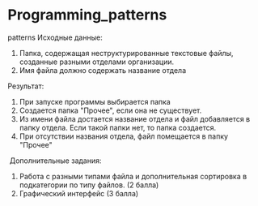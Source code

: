 # Programming_patterns
patterns
Исходные данные:

1. Папка, содержащая неструктурированные текстовые файлы, созданные разными отделами организации.
2. Имя файла должно содержать название отдела


Результат:

1) При запуске программы выбирается папка
2) Создается папка "Прочее", если она не существует.
3) Из имени файла достается название отдела и файл добавляется в папку отдела. Если такой папки нет, то папка создается.
4) При отсутствии названия отдела, файл помещается в папку "Прочее"


﻿﻿
Дополнительные задания:

1. Работа с разными типами файла и дополнительная сортировка в подкатегории по типу файлов. (2 балла)
2. Графический интерфейс (3 балла)
